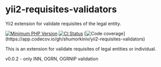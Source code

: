 # yii2-requisites-validators
Yii2 extension for validate requisites of the legal entity.

[![Minimum PHP Version](https://img.shields.io/badge/php-%3E%3D%207.4-8892BF.svg?style=flat-square)](https://php.net/)
[![CI Status](https://github.com/shumorkiniv/yii2-requisites-validators/actions/workflows/CI.yaml/badge.svg)](https://phpunit.de/build-status.html)
[![Code coverage](https://img.shields.io/codecov/c/gh/shumorkiniv/yii2-requisites-validators?label=codecov&logo=codecov&style=flat-square")](https://app.codecov.io/gh/shumorkiniv/yii2-requisites-validators)

This is an extension for validate requisites of legal entities or individual.

v0.0.2 - only INN, OGRN, OGRNIP validation
